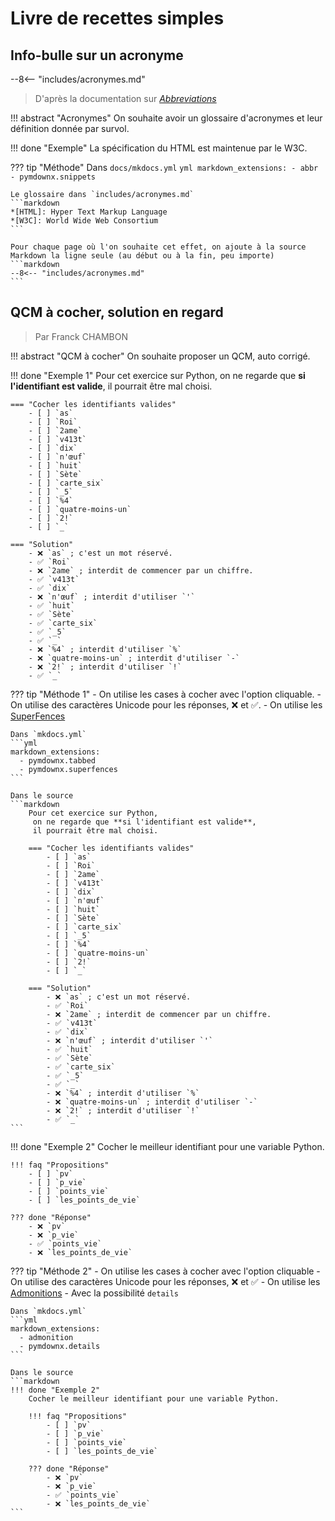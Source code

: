 # Livre de recettes simples

## Info-bulle sur un acronyme

--8<-- "includes/acronymes.md"

> D'après la documentation sur [_Abbreviations_](https://squidfunk.github.io/mkdocs-material/reference/abbreviations/)

!!! abstract "Acronymes"
    On souhaite avoir un glossaire d'acronymes et leur définition donnée par survol.

!!! done "Exemple"
    La spécification du HTML est maintenue par le W3C.

??? tip "Méthode"
    Dans `docs/mkdocs.yml`
    ```yml
    markdown_extensions:
      - abbr
      - pymdownx.snippets
    ```

    Le glossaire dans `includes/acronymes.md`
    ```markdown
    *[HTML]: Hyper Text Markup Language
    *[W3C]: World Wide Web Consortium
    ```

    Pour chaque page où l'on souhaite cet effet, on ajoute à la source Markdown la ligne seule (au début ou à la fin, peu importe)
    ```markdown
    --8<-- "includes/acronymes.md"
    ```

## QCM à cocher, solution en regard

> Par Franck CHAMBON

!!! abstract "QCM à cocher"
    On souhaite proposer un QCM, auto corrigé.

!!! done "Exemple 1"
    Pour cet exercice sur Python,
     on ne regarde que **si l'identifiant est valide**,
     il pourrait être mal choisi.

    === "Cocher les identifiants valides"
        - [ ] `as`
        - [ ] `Roi`
        - [ ] `2ame`
        - [ ] `v413t`
        - [ ] `dix`
        - [ ] `n'œuf`
        - [ ] `huit`
        - [ ] `Sète`
        - [ ] `carte_six`
        - [ ] `_5`
        - [ ] `%4`
        - [ ] `quatre-moins-un`
        - [ ] `2!`
        - [ ] `_`

    === "Solution"
        - ❌ `as` ; c'est un mot réservé.
        - ✅ `Roi`
        - ❌ `2ame` ; interdit de commencer par un chiffre.
        - ✅ `v413t`
        - ✅ `dix`
        - ❌ `n'œuf` ; interdit d'utiliser `'`
        - ✅ `huit`
        - ✅ `Sète`
        - ✅ `carte_six`
        - ✅ `_5`
        - ✅ `_`
        - ❌ `%4` ; interdit d'utiliser `%`
        - ❌ `quatre-moins-un` ; interdit d'utiliser `-`
        - ❌ `2!` ; interdit d'utiliser `!`
        - ✅ `_`

??? tip "Méthode 1"
    - On utilise les cases à cocher avec l'option cliquable.
    - On utilise des caractères Unicode pour les réponses, ❌ et ✅.
    - On utilise les [SuperFences](https://facelessuser.github.io/pymdown-extensions/extensions/superfences/)

    Dans `mkdocs.yml`
    ```yml
    markdown_extensions:
      - pymdownx.tabbed
      - pymdownx.superfences
    ```

    Dans le source
    ```markdown
        Pour cet exercice sur Python,
         on ne regarde que **si l'identifiant est valide**,
         il pourrait être mal choisi.

        === "Cocher les identifiants valides"
            - [ ] `as`
            - [ ] `Roi`
            - [ ] `2ame`
            - [ ] `v413t`
            - [ ] `dix`
            - [ ] `n'œuf`
            - [ ] `huit`
            - [ ] `Sète`
            - [ ] `carte_six`
            - [ ] `_5`
            - [ ] `%4`
            - [ ] `quatre-moins-un`
            - [ ] `2!`
            - [ ] `_`

        === "Solution"
            - ❌ `as` ; c'est un mot réservé.
            - ✅ `Roi`
            - ❌ `2ame` ; interdit de commencer par un chiffre.
            - ✅ `v413t`
            - ✅ `dix`
            - ❌ `n'œuf` ; interdit d'utiliser `'`
            - ✅ `huit`
            - ✅ `Sète`
            - ✅ `carte_six`
            - ✅ `_5`
            - ✅ `_`
            - ❌ `%4` ; interdit d'utiliser `%`
            - ❌ `quatre-moins-un` ; interdit d'utiliser `-`
            - ❌ `2!` ; interdit d'utiliser `!`
            - ✅ `_`
    ```

!!! done "Exemple 2"
    Cocher le meilleur identifiant pour une variable Python.

    !!! faq "Propositions"
        - [ ] `pv`
        - [ ] `p_vie`
        - [ ] `points_vie`
        - [ ] `les_points_de_vie`

    ??? done "Réponse"
        - ❌ `pv`
        - ❌ `p_vie`
        - ✅ `points_vie`
        - ❌ `les_points_de_vie`

??? tip "Méthode 2"
    - On utilise les cases à cocher avec l'option cliquable
    - On utilise des caractères Unicode pour les réponses, ❌ et ✅
    - On utilise les [Admonitions](https://squidfunk.github.io/mkdocs-material/reference/admonitions/)
        - Avec la possibilité `details`

    Dans `mkdocs.yml`
    ```yml
    markdown_extensions:
      - admonition
      - pymdownx.details
    ```

    Dans le source
    ```markdown
    !!! done "Exemple 2"
        Cocher le meilleur identifiant pour une variable Python.

        !!! faq "Propositions"
            - [ ] `pv`
            - [ ] `p_vie`
            - [ ] `points_vie`
            - [ ] `les_points_de_vie`

        ??? done "Réponse"
            - ❌ `pv`
            - ❌ `p_vie`
            - ✅ `points_vie`
            - ❌ `les_points_de_vie`
    ```

